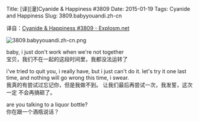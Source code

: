Title: [译][漫]Cyanide & Happiness #3809
Date: 2015-01-19
Tags: Cyanide and Happiness
Slug: 3809.babyyouandi.zh-cn

译自：[Cyanide & Happiness #3809 - Explosm.net](http://explosm.net/comics/3809/)


![3809.babyyouandi.zh-cn.png](/static/images/comics/3809.babyyouandi.zh-cn.png)



baby, i just don't work
when we're not together         
宝贝，我们不在一起的这段时间里，我都没法运转了


i've tried to quit you, i
really have, but i just
can't do it. let's try it
one last time, and nothing
will go wrong this time, i swear.           
我真的有尝试过忘记你，但是我做不到。
让我们最后再尝试一次，我发誓，这次一定
不会再搞砸了。


are you talking to a liquor bottle?         
你在跟一个酒瓶说话？